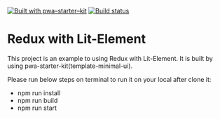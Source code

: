 [![Built with pwa–starter–kit](https://img.shields.io/badge/built_with-pwa–starter–kit_-blue.svg)](https://github.com/Polymer/pwa-starter-kit "Built with pwa–starter–kit")
[![Build status](https://api.travis-ci.org/Polymer/pwa-starter-kit.svg?branch=template-minimal-ui)](https://travis-ci.org/Polymer/pwa-starter-kit)

# Redux with Lit-Element

This project is an example to using Redux with Lit-Element. It is built by using  pwa-starter-kit(template-minimal-ui).

Please run below steps on terminal to run it on your local after clone it:

- npm run install
- npm run build
- npm run start
